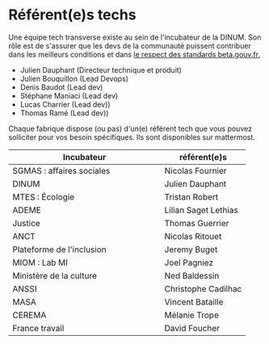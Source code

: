# Référent(e)s techs

Une équipe tech transverse existe au sein de l'incubateur de la DINUM. Son rôle est de s'assurer que les devs de la communauté puissent contribuer dans les meilleurs conditions et dans [le respect des standards beta.gouv.fr.](../../les-standards/)

* Julien Dauphant (Directeur technique et produit)
* Julien Bouquillon (Lead Devops)
* Denis Baudot (Lead dev)
* Stéphane Maniaci (Lead dev)
* Lucas Charrier (Lead dev))
* Thomas Ramé (Lead dev))

Chaque fabrique dispose (ou pas) d'un(e) référent tech que vous pouvez solliciter pour vos besoin spécifiques. Ils sont disponibles sur mattermost.

<table><thead><tr><th width="285">Incubateur</th><th>référent(e)s</th></tr></thead><tbody><tr><td>SGMAS : affaires sociales</td><td>Nicolas Fournier</td></tr><tr><td>DINUM</td><td>Julien Dauphant</td></tr><tr><td>MTES : Écologie</td><td>Tristan Robert</td></tr><tr><td>ADEME</td><td>Lilian Saget Lethias</td></tr><tr><td>Justice</td><td>Thomas Guerrier</td></tr><tr><td>ANCT</td><td>Nicolas Ritouet</td></tr><tr><td>Plateforme de l'inclusion</td><td>Jeremy Buget</td></tr><tr><td>MIOM : Lab MI</td><td>Joel Pagniez</td></tr><tr><td>Ministère de la culture</td><td>Ned Baldessin</td></tr><tr><td>ANSSI</td><td>Christophe Cadilhac</td></tr><tr><td>MASA</td><td>Vincent Bataille</td></tr><tr><td>CEREMA</td><td>Mélanie Trope</td></tr><tr><td>France travail</td><td>David Foucher</td></tr></tbody></table>
